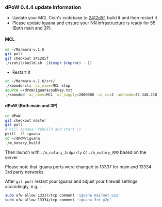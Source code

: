 ### dPoW 0.4.4 update information

- Update your MCL Coin's codebase to [2412d5f](https://github.com/marmarachain/marmara/tree/2412d5f5434a6b31f86da934d53df1729956654b), build it and then restart it
- Please update iguana and ensure your NN infrastructure is ready for S5 (Both main and 3P).

#### MCL

```bash
cd ~/Marmara-v.1.0
git pull
git checkout 2412d5f
./zcutil/build.sh -j$(expr $(nproc) - 1)
```

- Restart it

```bash
cd ~/Marmara-v.1.0/src/
./komodo-cli -ac_name=MCL stop
source ~/dPoW/iguana/pubkey.txt
./komodod -ac_name=MCL -ac_supply=2000000 -ac_cc=2 -addnode=37.148.210.158 -addnode=37.148.212.36 -addressindex=1 -spentindex=1 -ac_marmara=1 -ac_staked=75 -ac_reward=3000000000 -pubkey=$pubkey &
```

#### dPoW (Both main and 3P)

```bash
cd dPoW
git checkout master
git pull
# Kill iguana, rebuild and start it
pkill -15 iguana
cd ~/dPoW/iguana
./m_notary_build
```

Then launch with `./m_notary_3rdparty` or `./m_notary_KMD` based on the server

Please note that iguana ports were changed to 13337 for main and 13334 3rd party networks

After `git pull` restart your iguana and adjust your firewall settings accordingly, e.g. :

```bash
sudo ufw allow 13337/tcp comment 'iguana mainnet p2p'
sudo ufw allow 13334/tcp comment 'iguana 3rd p2p'
```